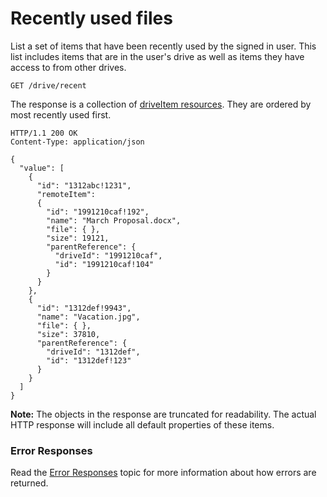 # Recently used files

List a set of items that have been recently used by the signed in user.
This list includes items that are in the user's drive as well as items they have access to from other drives.

<!-- { "name": "view-recent-files", "idempotent": true, "scopes": "files.read service.onedrive", "target": "action" } -->
```http
GET /drive/recent
```

The response is a collection of [driveItem resources](../resources/item.md).
They are ordered by most recently used first.

<!-- { "@odata.type": "oneDrive.item", "isCollection": true, "truncated": true} -->
```http
HTTP/1.1 200 OK
Content-Type: application/json

{
  "value": [
    {
      "id": "1312abc!1231",
      "remoteItem":
      {
        "id": "1991210caf!192",
        "name": "March Proposal.docx",
        "file": { },
        "size": 19121,
        "parentReference": {
          "driveId": "1991210caf",
          "id": "1991210caf!104"
        }
      }
    },
    {
      "id": "1312def!9943",
      "name": "Vacation.jpg",
      "file": { },
      "size": 37810,
      "parentReference": {
        "driveId": "1312def",
        "id": "1312def!123"
      }
    }
  ]
}
```

**Note:** The objects in the response are truncated for readability.
The actual HTTP response will include all default properties of these items.

### Error Responses

Read the [Error Responses][error-response] topic for more information about how errors are returned.

[error-response]: ../misc/errors.md

<!-- {
  "type": "#page.annotation",
  "description": "Retrieve a list of recently used files for the owner of the drive.",
  "keywords": "drive,onedrive.drive,default drive",
  "section": "documentation",
  "tocPath": "Drives/Recent Files"
} -->

